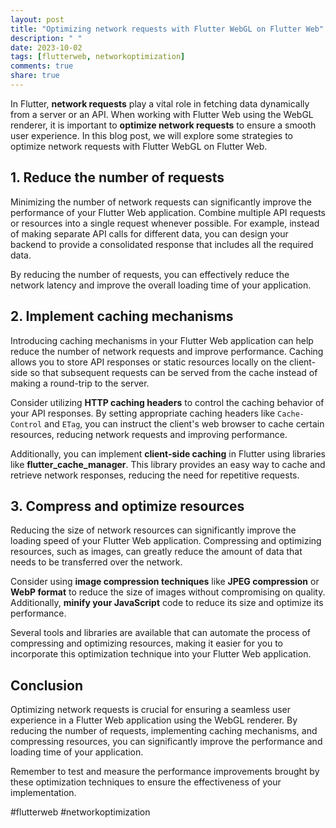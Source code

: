 ```yaml
---
layout: post
title: "Optimizing network requests with Flutter WebGL on Flutter Web"
description: " "
date: 2023-10-02
tags: [flutterweb, networkoptimization]
comments: true
share: true
---
```


In Flutter, **network requests** play a vital role in fetching data dynamically from a server or an API. When working with Flutter Web using the WebGL renderer, it is important to **optimize network requests** to ensure a smooth user experience. In this blog post, we will explore some strategies to optimize network requests with Flutter WebGL on Flutter Web.

## 1. Reduce the number of requests

Minimizing the number of network requests can significantly improve the performance of your Flutter Web application. Combine multiple API requests or resources into a single request whenever possible. For example, instead of making separate API calls for different data, you can design your backend to provide a consolidated response that includes all the required data.

By reducing the number of requests, you can effectively reduce the network latency and improve the overall loading time of your application.

## 2. Implement caching mechanisms

Introducing caching mechanisms in your Flutter Web application can help reduce the number of network requests and improve performance. Caching allows you to store API responses or static resources locally on the client-side so that subsequent requests can be served from the cache instead of making a round-trip to the server.

Consider utilizing **HTTP caching headers** to control the caching behavior of your API responses. By setting appropriate caching headers like `Cache-Control` and `ETag`, you can instruct the client's web browser to cache certain resources, reducing network requests and improving performance.

Additionally, you can implement **client-side caching** in Flutter using libraries like **flutter_cache_manager**. This library provides an easy way to cache and retrieve network responses, reducing the need for repetitive requests.

## 3. Compress and optimize resources

Reducing the size of network resources can significantly improve the loading speed of your Flutter Web application. Compressing and optimizing resources, such as images, can greatly reduce the amount of data that needs to be transferred over the network.

Consider using **image compression techniques** like **JPEG compression** or **WebP format** to reduce the size of images without compromising on quality. Additionally, **minify your JavaScript** code to reduce its size and optimize its performance.

Several tools and libraries are available that can automate the process of compressing and optimizing resources, making it easier for you to incorporate this optimization technique into your Flutter Web application.

## Conclusion

Optimizing network requests is crucial for ensuring a seamless user experience in a Flutter Web application using the WebGL renderer. By reducing the number of requests, implementing caching mechanisms, and compressing resources, you can significantly improve the performance and loading time of your application.

Remember to test and measure the performance improvements brought by these optimization techniques to ensure the effectiveness of your implementation.

#flutterweb #networkoptimization
